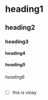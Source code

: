 # heading1
## heading2
### heading3
#### heading4
##### heading5
###### heading6
-[ ] this is vinay
